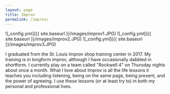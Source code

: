 ```yaml
---
layout: page
title: Improv
permalink: /improv/
---
```


![_config.yml]({{ site.baseurl }}/images/improv1.JPG) 
![_config.yml]({{ site.baseurl }}/images/improv2.JPG) 
![_config.yml]({{ site.baseurl }}/images/improv3.JPG) 

I graduated from the St. Louis Improv shop training center in 2017. My training is in longform improv, although I have occasionally dabbled in shortform. I currently play on a team called "Rockwell 4" on Thursday nights about once a month. What I love about Improv is all the life lessons it teaches you including listening, being on the same page, being present, and the power of agreeing. I use these lessons (or at least try to) in both my personal and professional lives.
